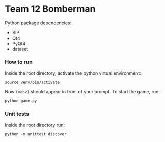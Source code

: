 Team 12 Bomberman
=================

Python package dependencies:
- SIP
- Qt4
- PyQt4
- dataset

### How to run

Inside the root directory, activate the python virtual environment:
```
source venv/bin/activate
```

Now `(venv)` should appear in front of your prompt. To start the game, run:
```
python game.py
```

### Unit tests
Inside the root directory run:
```
python -m unittest discover
```

